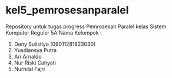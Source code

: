 # kel5_pemrosesanparalel
Repository untuk tugas progress Pemrosesan Paralel kelas Sistem Komputer Reguler 5A
Nama Kelompok :
1. Deny Sulistiyo (09011281823030)
2. Yusdiansya Putra
3. Ari Arnaldo
4. Nur Riski Cahyati
5. Nurhilal Fajri
